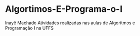 # Algortimos-E-Programa-o-I
Inayê Machado
Atividades realizadas nas aulas de Algoritmos e Programação I na UFFS
